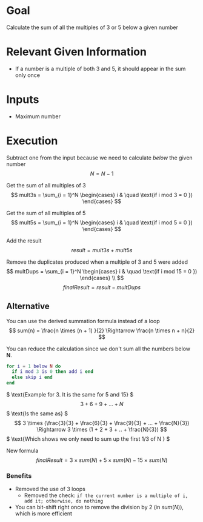 # Goal
Calculate the sum of all the multiples of 3 or 5 below a given number

# Relevant Given Information
- If a number is a multiple of both 3 and 5, it should appear in the sum only once

# Inputs
- Maximum number

# Execution
Subtract one from the input because we need to calculate *below* the given number
$$
N = N - 1
$$

Get the sum of all multiples of 3
$$
mult3s = \sum_{i = 1}^N
\begin{cases}
i & \quad \text{if i mod 3 = 0 })
\end{cases}
$$

Get the sum of all multiples of 5
$$
mult5s = \sum_{i = 1}^N
\begin{cases}
i & \quad \text{if i mod 5 = 0 })
\end{cases}
$$

Add the result
$$
result = mult3s + mult5s
$$

Remove the duplicates produced when a multiple of 3 and 5 were added
$$
multDups = \sum_{i = 1}^N
\begin{cases}
i & \quad \text{if i mod 15 = 0 })
\end{cases} \\
$$
$$
finalResult = result - multDups
$$

## Alternative
You can use the derived summation formula instead of a loop
$$
sum(n) = \frac{n \times (n + 1) }{2} \Rightarrow \frac{n \times n + n}{2}
$$

You can reduce the calculation since we don't sum all the numbers below **N**.

```lua
for i = 1 below N do
  if i mod 3 is 0 then add i end
  else skip i end
end

```
$
\text{Example for 3. It is the same for 5 and 15}
$
$$
3 + 6 + 9 + ... + N
$$
$
\text{Is the same as}
$
$$
3 \times (\frac{3}{3} + \frac{6}{3} + \frac{9}{3} + ... + \frac{N}{3}) \Rightarrow 3 \times (1 + 2 + 3 + .. + \frac{N}{3})
$$
$
\text{Which shows we only need to sum up the first 1/3 of N }
$

New formula
$$
finalResult = 3 \times sum(N) + 5 \times sum(N) - 15 \times sum(N)
$$

### Benefits
- Removed the use of 3 loops
  - Removed the check: `if the current number is a multiple of i, add it; otherwise, do nothing`
- You can bit-shift right once to remove the division by 2 (in $sum(N)$), which is more efficient